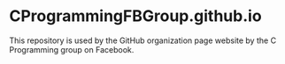 # CProgrammingFBGroup.github.io
This repository is used by the GitHub organization page website by the C Programming group on Facebook. 
